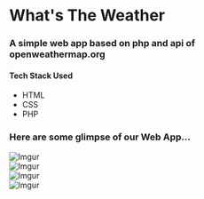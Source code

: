# What's The Weather

### A simple web app based on php and api of openweathermap.org

#### Tech Stack Used
- HTML
- CSS
- PHP

### Here are some glimpse of our Web App...


![Imgur](https://imgur.com/YNDomua.png)<br>
![Imgur](https://imgur.com/7RZSiIV.png)<br>
![Imgur](https://imgur.com/bU1ycXT.png)<br>
![Imgur](https://imgur.com/QlArmXt.png)<br>


